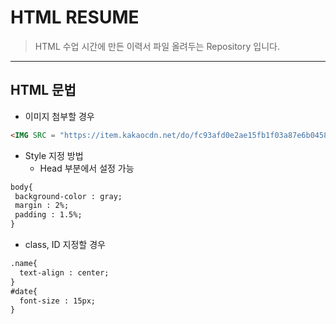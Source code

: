 # HTML RESUME

> HTML 수업 시간에 만든 이력서 파일 올려두는 Repository 입니다.
> 
*****
## HTML 문법
- 이미지 첨부할 경우
```HTML
<IMG SRC = "https://item.kakaocdn.net/do/fc93afd0e2ae15fb1f03a87e6b0458dcf43ad912ad8dd55b04db6a64cddaf76d"/>
```

- Style 지정 방법
  - Head 부분에서 설정 가능
 ```HTML
body{
  background-color : gray;
  margin : 2%;
  padding : 1.5%;
}
```
  -  class, ID 지정할 경우
```HTML
.name{
  text-align : center;
}
#date{
  font-size : 15px;
}
```
